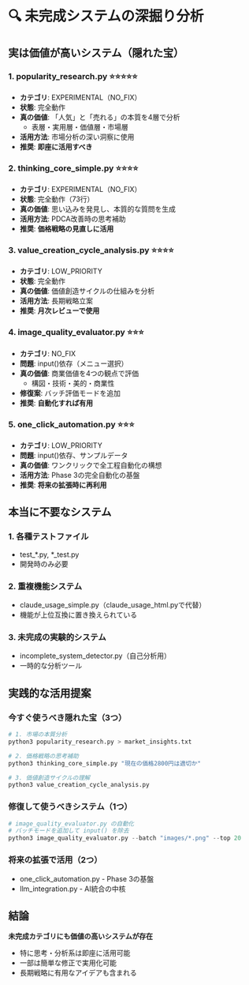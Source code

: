 # 🔍 未完成システムの深掘り分析

## 実は価値が高いシステム（隠れた宝）

### 1. popularity_research.py ⭐⭐⭐⭐⭐
- **カテゴリ**: EXPERIMENTAL（NO_FIX）
- **状態**: 完全動作
- **真の価値**: 「人気」と「売れる」の本質を4層で分析
  - 表層・実用層・価値層・市場層
- **活用方法**: 市場分析の深い洞察に使用
- **推奨**: **即座に活用すべき**

### 2. thinking_core_simple.py ⭐⭐⭐⭐
- **カテゴリ**: EXPERIMENTAL（NO_FIX）
- **状態**: 完全動作（73行）
- **真の価値**: 思い込みを発見し、本質的な質問を生成
- **活用方法**: PDCA改善時の思考補助
- **推奨**: **価格戦略の見直しに活用**

### 3. value_creation_cycle_analysis.py ⭐⭐⭐⭐
- **カテゴリ**: LOW_PRIORITY
- **状態**: 完全動作
- **真の価値**: 価値創造サイクルの仕組みを分析
- **活用方法**: 長期戦略立案
- **推奨**: **月次レビューで使用**

### 4. image_quality_evaluator.py ⭐⭐⭐
- **カテゴリ**: NO_FIX
- **問題**: input()依存（メニュー選択）
- **真の価値**: 商業価値を4つの観点で評価
  - 構図・技術・美的・商業性
- **修復案**: バッチ評価モードを追加
- **推奨**: **自動化すれば有用**

### 5. one_click_automation.py ⭐⭐⭐
- **カテゴリ**: LOW_PRIORITY
- **問題**: input()依存、サンプルデータ
- **真の価値**: ワンクリックで全工程自動化の構想
- **活用方法**: Phase 3の完全自動化の基盤
- **推奨**: **将来の拡張時に再利用**

## 本当に不要なシステム

### 1. 各種テストファイル
- test_*.py, *_test.py
- 開発時のみ必要

### 2. 重複機能システム
- claude_usage_simple.py（claude_usage_html.pyで代替）
- 機能が上位互換に置き換えられている

### 3. 未完成の実験的システム
- incomplete_system_detector.py（自己分析用）
- 一時的な分析ツール

## 実践的な活用提案

### 今すぐ使うべき隠れた宝（3つ）
```bash
# 1. 市場の本質分析
python3 popularity_research.py > market_insights.txt

# 2. 価格戦略の思考補助
python3 thinking_core_simple.py "現在の価格2800円は適切か"

# 3. 価値創造サイクルの理解
python3 value_creation_cycle_analysis.py
```

### 修復して使うべきシステム（1つ）
```python
# image_quality_evaluator.py の自動化
# バッチモードを追加して input() を除去
python3 image_quality_evaluator.py --batch "images/*.png" --top 20
```

### 将来の拡張で活用（2つ）
- one_click_automation.py - Phase 3の基盤
- llm_integration.py - AI統合の中核

## 結論

**未完成カテゴリにも価値の高いシステムが存在**
- 特に思考・分析系は即座に活用可能
- 一部は簡単な修正で実用化可能
- 長期戦略に有用なアイデアも含まれる